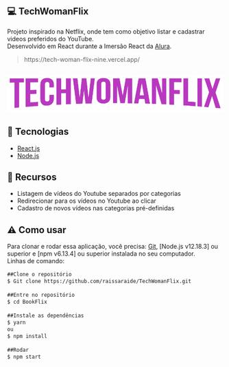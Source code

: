 ## :computer: TechWomanFlix
Projeto inspirado na Netflix, onde tem como objetivo listar e cadastrar videos preferidos do YouTube.<br />
Desenvolvido em React durante a Imersão React da [Alura](https://www.alura.com.br/).<br />
<blockquote> https://tech-woman-flix-nine.vercel.app/</blockquote>

## ![](/src/assets/img/Logo.png)

## :rocket: Tecnologias
- [React.js](https://reactjs.org/)
- [Node.js](https://nodejs.org/)

## :pushpin: Recursos
- Listagem de vídeos do Youtube separados por categorias
- Redirecionar para os vídeos no Youtube ao clicar
- Cadastro de novos vídeos nas categorias pré-definidas
## :warning: Como usar
Para clonar e rodar essa aplicação, você precisa:
[Git](https://git-scm.com/), [Node.js v12.18.3] ou superior e [npm v6.13.4] ou superior instalada no seu computador.<br />
Linhas de comando:


```
##Clone o repositório
$ Git clone https://github.com/raissaraide/TechWomanFlix.git

##Entre no repositório
$ cd BookFlix

##Instale as dependências
$ yarn
ou
$ npm install

##Rodar
$ npm start

```

